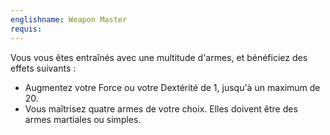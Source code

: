 ```yaml
---
englishname: Weapon Master
requis:
---
```

Vous vous êtes entraînés avec une multitude d'armes, et bénéficiez des effets suivants : 

 - Augmentez votre Force ou votre Dextérité de 1, jusqu'à un maximum de 20.
 - Vous maîtrisez quatre armes de votre choix. Elles doivent être des armes martiales ou simples.